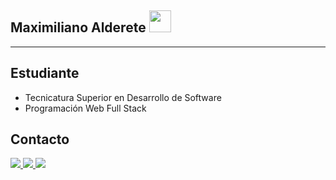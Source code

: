 
## Maximiliano Alderete <img src="https://emoji.discord.st/emojis/6495bf49-8134-4b23-bd7a-509130c0d7b3.gif" width = 35>

<!--
<img alt = "GIF" src = "https://media.giphy.com/media/Cmr1OMJ2FN0B2/giphy.gif" width = 30 />
https://www.gifcen.com/wp-content/uploads/2021/01/among-us-run-gif.gif
https://emoji.discord.st/emojis/a8e0e4a2-2fd9-4654-a677-8e0b02999195.gif
-->

-----
## Estudiante
- Tecnicatura Superior en Desarrollo de Software 
- Programación Web Full Stack

##  Contacto
<a href="https://mail.google.com/mail/u/0/#sent?compose=new"> <img src="https://img.shields.io/badge/GMAIL-%23D14836.svg?&style=for-the-badge&logo=gmail&logoColor=white" >  <a  href="https://www.instagram.com/maximiliano.alderete1/"><img src="https://img.shields.io/badge/INSTAGRAM_-%23E4405F.svg?&style=for-the-badge&logo=instagram&logoColor=white">
 <a  href="https://web.whatsapp.com/"><img src="https://img.shields.io/badge/WHATSAPP_-%008000F.svg?&style=for-the-badge&logo=whatsapp&logoColor=green"> </a>

<!--
**Maxi-Max10/Maxi-Max10** is a ✨ _special_ ✨ repository because its `README.md` (this file) appears on your GitHub profile.

Here are some ideas to get you started:

- 🔭 I’m currently working on ...
- 🌱 I’m currently learning ...
- 👯 I’m looking to collaborate on ...
- 🤔 I’m looking for help with ...
- 💬 Ask me about ...
- 📫 How to reach me: ...
- 😄 Pronouns: ...
- ⚡ Fun fact: ...
-->
